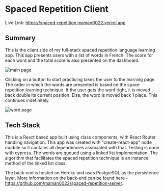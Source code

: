 # Spaced Repetition Client
Live Link: https://spaced-repetition.maman0022.vercel.app 
  
## Summary  
This is the client side of my full-stack spaced repetition language learning app. This app presents users with a list of words in French. The score for each word and the total score is also presented on the dashboard.  

![main page](https://i.ibb.co/RDRF032/dashboard.png)  
  
Clicking on a button to start practicing takes the user to the learning page. The order in which the words are presented is based on the space repetition learning technique. If the user gets the word right, it is moved back double its current position. Else, the word is moved back 1 place. This continues indefinitely.  

![word page](https://i.ibb.co/Qd10DyZ/learning.png)  
  
## Tech Stack  
This is a React based app built using class components, with React Router handling navigation. This app was created with "create-react-app" node module so it contains all dependencies associated with that. Testing is done with cypress. The words are queued using a linked list implementation. The algorithm that facilitates the spaced repetition technique is an instance method of the linked list class.  
 
The back-end is hosted on Heroku and uses PostgreSQL as the persistence layer. More information on the back-end can be found here - https://github.com/maman0022/spaced-repetition-server.